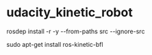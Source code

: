 # udacity_kinetic_robot


rosdep install -r -y --from-paths src --ignore-src


sudo apt-get install ros-kinetic-bfl
